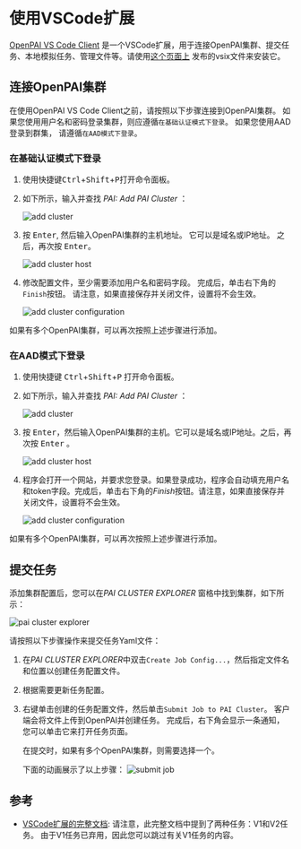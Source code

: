 # 使用VSCode扩展

[OpenPAI VS Code Client](https://github.com/microsoft/openpaivscode) 是一个VSCode扩展，用于连接OpenPAI集群、提交任务、本地模拟任务、管理文件等。请使用[这个页面上](https://github.com/microsoft/openpaivscode/releases) 发布的vsix文件来安装它。

## 连接OpenPAI集群

在使用OpenPAI VS Code Client之前，请按照以下步骤连接到OpenPAI集群。 如果您使用用户名和密码登录集群，则应遵循`在基础认证模式下登录`。 如果您使用AAD登录到群集， 请遵循`在AAD模式下登录`。

### 在基础认证模式下登录

1. 使用快捷键<kbd>Ctrl</kbd>+<kbd>Shift</kbd>+<kbd>P</kbd>打开命令面板。
2. 如下所示，输入并查找 *PAI: Add PAI Cluster* ：

    ![add cluster](https://raw.githubusercontent.com/Microsoft/openpaivscode/0.3.0/assets/add_cluster.png)

3. 按 <kbd>Enter</kbd>, 然后输入OpenPAI集群的主机地址。 它可以是域名或IP地址。 之后，再次按 <kbd>Enter</kbd>。

    ![add cluster host](https://raw.githubusercontent.com/Microsoft/openpaivscode/0.3.0/assets/add_cluster_host.png)

4. 修改配置文件，至少需要添加用户名和密码字段。 完成后，单击右下角的`Finish`按钮。 请注意，如果直接保存并关闭文件，设置将不会生效。

    ![add cluster configuration](https://raw.githubusercontent.com/Microsoft/openpaivscode/0.3.0/assets/add-cluster-finish.png)

如果有多个OpenPAI集群，可以再次按照上述步骤进行添加。

### 在AAD模式下登录

1. 使用快捷键 <kbd>Ctrl</kbd>+<kbd>Shift</kbd>+<kbd>P</kbd> 打开命令面板。
2. 如下所示，输入并查找 *PAI: Add PAI Cluster* ：

    ![add cluster](https://raw.githubusercontent.com/Microsoft/openpaivscode/0.3.0/assets/add_cluster.png)

3. 按 <kbd>Enter</kbd>，然后输入OpenPAI集群的主机。它可以是域名或IP地址。之后，再次按 <kbd>Enter</kbd> 。

    ![add cluster host](https://raw.githubusercontent.com/Microsoft/openpaivscode/0.3.0/assets/add_cluster_host.png)

4. 程序会打开一个网站，并要求您登录。如果登录成功，程序会自动填充用户名和token字段。完成后，单击右下角的*Finish*按钮。请注意，如果直接保存并关闭文件，设置将不会生效。

    ![add cluster configuration](https://raw.githubusercontent.com/Microsoft/openpaivscode/0.3.0/assets/add_aad_cluster.gif)

如果有多个OpenPAI集群，可以再次按照上述步骤进行添加。

## 提交任务

添加集群配置后，您可以在*PAI CLUSTER EXPLORER* 窗格中找到集群，如下所示：

![pai cluster explorer](https://raw.githubusercontent.com/Microsoft/openpaivscode/0.3.0/assets/pai_cluster_explorer.png)

请按照以下步骤操作来提交任务Yaml文件：

1. 在*PAI CLUSTER EXPLORER*中双击`Create Job Config...`，然后指定文件名和位置以创建任务配置文件。
2. 根据需要更新任务配置。
3. 右键单击创建的任务配置文件，然后单击`Submit Job to PAI Cluster`。 客户端会将文件上传到OpenPAI并创建任务。 完成后，右下角会显示一条通知，您可以单击它来打开任务页面。

    在提交时，如果有多个OpenPAI集群，则需要选择一个。

    下面的动画展示了以上步骤：
    ![submit job](https://raw.githubusercontent.com/Microsoft/openpaivscode/0.3.0/assets/submit-job-v2.gif)


## 参考

  - [VSCode扩展的完整文档](https://github.com/microsoft/openpaivscode/blob/master/README.md): 请注意，此完整文档中提到了两种任务：V1和V2任务。 由于V1任务已弃用，因此您可以跳过有关V1任务的内容。
